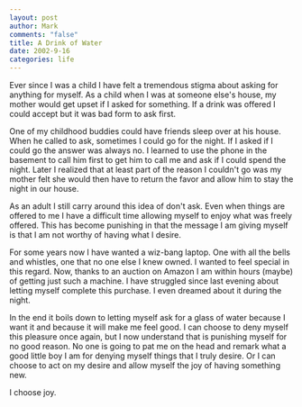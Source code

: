 ```yaml
--- 
layout: post
author: Mark
comments: "false"
title: A Drink of Water
date: 2002-9-16
categories: life
---
```

Ever since I was a child I have felt a tremendous stigma about asking for anything for myself. As a child when I was at someone else's house, my mother would get upset if I asked for something. If a drink was offered I could accept but it was bad form to ask first.

One of my childhood buddies could have friends sleep over at his house. When he called to ask, sometimes I could go for the night. If I asked if I could go the answer was always no. I learned to use the phone in the basement to call him first to get him to call me and ask if I could spend the night. Later I realized that at least part of the reason I couldn't go was my mother felt she would then have to return the favor and allow him to stay the night in our house.

As an adult I still carry around this idea of don't ask. Even when things are offered to me I have a difficult time allowing myself to enjoy what was freely offered. This has become punishing in that the message I am giving myself is that I am not worthy of having what I desire.

For some years now I have wanted a wiz-bang laptop. One with all the bells and whistles, one that no one else I knew owned. I wanted to feel special in this regard. Now, thanks to an auction on Amazon I am within hours (maybe) of getting just such a machine. I have struggled since last evening about letting myself complete this purchase. I even dreamed about it during the night.

In the end it boils down to letting myself ask for a glass of water because I want it and because it will make me feel good. I can choose to deny myself this pleasure once again, but I now understand that is punishing myself for no good reason. No one is going to pat me on the head and remark what a good little boy I am for denying myself things that I truly desire. Or I can choose to act on my desire and allow myself the joy of having something new.

I choose joy.
